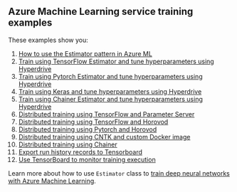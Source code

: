 ## Azure Machine Learning service training examples

These examples show you:

1. [How to use the Estimator pattern in Azure ML](how-to-use-estimator)
2. [Train using TensorFlow Estimator and tune hyperparameters using Hyperdrive](train-hyperparameter-tune-deploy-with-tensorflow)
3. [Train using Pytorch Estimator and tune hyperparameters using Hyperdrive](train-hyperparameter-tune-deploy-with-pytorch)
4. [Train using Keras and tune hyperparameters using Hyperdrive](train-hyperparameter-tune-deploy-with-keras)
5. [Train using Chainer Estimator and tune hyperparameters using Hyperdrive](train-hyperparameter-tune-deploy-with-chainer)
6. [Distributed training using TensorFlow and Parameter Server](distributed-tensorflow-with-parameter-server)
7. [Distributed training using TensorFlow and Horovod](distributed-tensorflow-with-horovod)
8. [Distributed training using Pytorch and Horovod](distributed-pytorch-with-horovod)
9. [Distributed training using CNTK and custom Docker image](distributed-cntk-with-custom-docker)
10. [Distributed training using Chainer](distributed-chainer)
11. [Export run history records to Tensorboard](export-run-history-to-tensorboard)
12. [Use TensorBoard to monitor training execution](tensorboard)

Learn more about how to use `Estimator` class to  [train deep neural networks with Azure Machine Learning](https://docs.microsoft.com/azure/machine-learning/service/how-to-train-ml-models).

